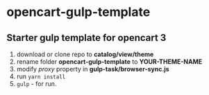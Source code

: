 # opencart-gulp-template

## Starter gulp template for opencart 3

1. download or clone repo to **catalog/view/theme**
2. rename folder **opencart-gulp-template** to **YOUR-THEME-NAME**
3. modify *proxy* property in **gulp-task/browser-sync.js**
4. run ``` yarn install ```
5. ```gulp``` - for run.
